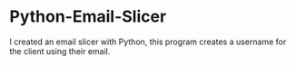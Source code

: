 # Python-Email-Slicer
I created an email slicer with Python, this program creates a username for the client using their email.

